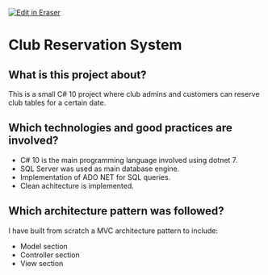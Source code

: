 <p><a target="_blank" href="https://app.eraser.io/workspace/cQCFm5woEaEkj0O8mhh8" id="edit-in-eraser-github-link"><img alt="Edit in Eraser" src="https://firebasestorage.googleapis.com/v0/b/second-petal-295822.appspot.com/o/images%2Fgithub%2FOpen%20in%20Eraser.svg?alt=media&amp;token=968381c8-a7e7-472a-8ed6-4a6626da5501"></a></p>

# Club Reservation System
## What is this project about?
This is a small C# 10 project where club admins and customers can reserve club tables for a certain date.

## Which technologies and good practices are involved?
- C# 10 is the main programming language involved using dotnet 7.
- SQL Server was used as main database engine.
- Implementation of ADO NET for SQL queries.
- Clean achitecture is implemented.
## Which architecture pattern was followed?
I have built from scratch a MVC architecture pattern to include:

- Model section
- Controller section
- View section



<!--- Eraser file: https://app.eraser.io/workspace/cQCFm5woEaEkj0O8mhh8 --->